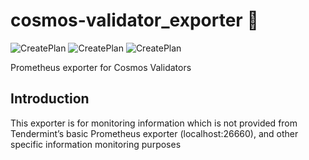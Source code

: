 # cosmos-validator_exporter :satellite:
![CreatePlan](https://img.shields.io/badge/relase-v0.1.0-red)
![CreatePlan](https://img.shields.io/badge/go-1.12.4%2B-blue)
![CreatePlan](https://img.shields.io/badge/license-Apache--2.0-green)

Prometheus exporter for Cosmos Validators


## Introduction
This exporter is for monitoring information which is not provided from Tendermint’s basic Prometheus exporter (localhost:26660), and other specific information monitoring purposes


